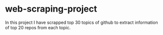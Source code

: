 # web-scraping-project
In this project I have scrapped top 30 topics of github to extract information of top 20 repos from each topic.
